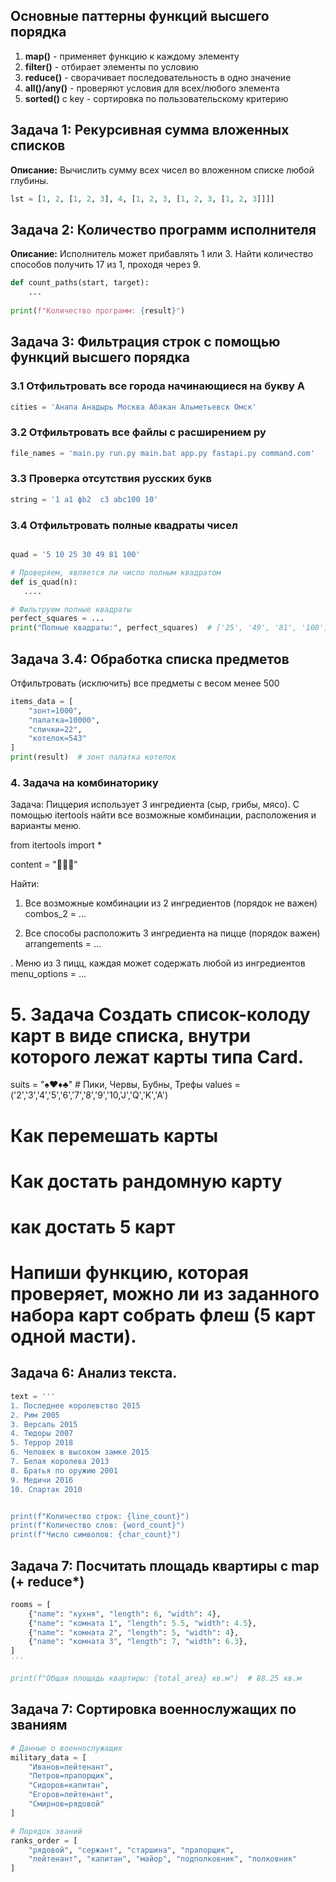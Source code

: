 ## Основные паттерны функций высшего порядка

1. **map()** - применяет функцию к каждому элементу
2. **filter()** - отбирает элементы по условию
3. **reduce()** - сворачивает последовательность в одно значение
4. **all()/any()** - проверяют условия для всех/любого элемента
5. **sorted()** с key - сортировка по пользовательскому критерию

## Задача 1: Рекурсивная сумма вложенных списков

**Описание:** Вычислить сумму всех чисел во вложенном списке любой глубины.

```python
lst = [1, 2, [1, 2, 3], 4, [1, 2, 3, [1, 2, 3, [1, 2, 3]]]]

```

## Задача 2: Количество программ исполнителя

**Описание:** Исполнитель может прибавлять 1 или 3. Найти количество способов получить 17 из 1, проходя через 9.

```python
def count_paths(start, target):
    ...
  
print(f"Количество программ: {result}")
```

## Задача 3: Фильтрация строк с помощью функций высшего порядка

### 3.1 Отфильтровать все города начинающиеся на букву А

```python
cities = 'Анапа Анадырь Москва Абакан Альметьевск Омск'
```


### 3.2 Отфильтровать все файлы с расширением py

```python
file_names = 'main.py run.py main.bat app.py fastapi.py command.com'

```

### 3.3 Проверка отсутствия русских букв

```python
string = '1 a1 фb2  c3 abc100 10'

```

### 3.4 Отфильтровать полные квадраты чисел

```python

quad = '5 10 25 30 49 81 100'

# Проверяем, является ли число полным квадратом
def is_quad(n):
   ....

# Фильтруем полные квадраты
perfect_squares = ...
print("Полные квадраты:", perfect_squares)  # ['25', '49', '81', '100']
```

## Задача 3.4: Обработка списка предметов
Отфильтровать (исключить) все предметы с весом менее 500

```python
items_data = [
    "зонт=1000",
    "палатка=10000", 
    "спички=22",
    "котелок=543"
]
print(result)  # зонт палатка котелок
```

### 4. Задача на комбинаторику 

Задача: Пиццерия использует 3 ингредиента (сыр, грибы, мясо).
С помощью itertools найти все возможные комбинации, расположения и варианты меню.

from itertools import *

content = "🧀🍄🍖"

Найти:

 1. Все возможные комбинации из 2 ингредиентов (порядок не важен)
combos_2 = ...

2. Все способы расположить 3 ингредиента на пицце (порядок важен)
arrangements = ...

. Меню из 3 пицц, каждая может содержать любой из ингредиентов
menu_options = ...



# 5. Задача Создать список-колоду карт в виде списка, внутри которого лежат карты типа Card.

suits = "♠♥♦♣"  # Пики, Червы, Бубны, Трефы
values = ('2','3','4','5','6','7','8','9','10,'J','Q','K','A') 

# Как перемешать карты
# Как достать рандомную карту
# как достать 5 карт 
# Напиши функцию, которая проверяет, можно ли из заданного набора карт собрать флеш (5 карт одной масти).


## Задача 6: Анализ текста.

```python
text = '''   
1. Последнее королевство 2015
2. Рим 2005
3. Версаль 2015
4. Тюдоры 2007
5. Террор 2018
6. Человек в высоком замке 2015
7. Белая королева 2013
8. Братья по оружию 2001
9. Медичи 2016
10. Спартак 2010


print(f"Количество строк: {line_count}")
print(f"Количество слов: {word_count}")
print(f"Число символов: {char_count}")

```



## Задача 7: Посчитать площадь квартиры с map (+ reduce*)

```python
rooms = [
    {"name": "кухня", "length": 6, "width": 4},
    {"name": "комната 1", "length": 5.5, "width": 4.5},
    {"name": "комната 2", "length": 5, "width": 4},
    {"name": "комната 3", "length": 7, "width": 6.3},
]
'''

print(f"Общая площадь квартиры: {total_area} кв.м")  # 88.25 кв.м
```

## Задача 7: Сортировка военнослужащих по званиям

```python
# Данные о военнослужащих
military_data = [
    "Иванов=лейтенант",
    "Петров=прапорщик", 
    "Сидоров=капитан",
    "Егоров=лейтенант",
    "Смирнов=рядовой"
]

# Порядок званий
ranks_order = [
    "рядовой", "сержант", "старшина", "прапорщик", 
    "лейтенант", "капитан", "майор", "подполковник", "полковник"
]

```


